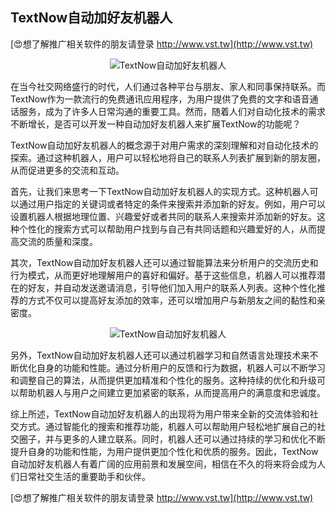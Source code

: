 ## **TextNow自动加好友机器人**

[😍想了解推广相关软件的朋友请登录 http://www.vst.tw](http://www.vst.tw)

 <center><img src="https://vst.tw/MP4/tuiguang/png/8.png" alt="TextNow自动加好友机器人"></center>

在当今社交网络盛行的时代，人们通过各种平台与朋友、家人和同事保持联系。而TextNow作为一款流行的免费通讯应用程序，为用户提供了免费的文字和语音通话服务，成为了许多人日常沟通的重要工具。然而，随着人们对自动化技术的需求不断增长，是否可以开发一种自动加好友机器人来扩展TextNow的功能呢？

TextNow自动加好友机器人的概念源于对用户需求的深刻理解和对自动化技术的探索。通过这种机器人，用户可以轻松地将自己的联系人列表扩展到新的朋友圈，从而促进更多的交流和互动。

首先，让我们来思考一下TextNow自动加好友机器人的实现方式。这种机器人可以通过用户指定的关键词或者特定的条件来搜索并添加新的好友。例如，用户可以设置机器人根据地理位置、兴趣爱好或者共同的联系人来搜索并添加新的好友。这种个性化的搜索方式可以帮助用户找到与自己有共同话题和兴趣爱好的人，从而提高交流的质量和深度。

其次，TextNow自动加好友机器人还可以通过智能算法来分析用户的交流历史和行为模式，从而更好地理解用户的喜好和偏好。基于这些信息，机器人可以推荐潜在的好友，并自动发送邀请消息，引导他们加入用户的联系人列表。这种个性化推荐的方式不仅可以提高好友添加的效率，还可以增加用户与新朋友之间的黏性和亲密度。

 <center><img src="https://vst.tw/MP4/tuiguang/png/4.png" alt="TextNow自动加好友机器人"></center>

另外，TextNow自动加好友机器人还可以通过机器学习和自然语言处理技术来不断优化自身的功能和性能。通过分析用户的反馈和行为数据，机器人可以不断学习和调整自己的算法，从而提供更加精准和个性化的服务。这种持续的优化和升级可以帮助机器人与用户之间建立更加紧密的联系，从而提高用户的满意度和忠诚度。

综上所述，TextNow自动加好友机器人的出现将为用户带来全新的交流体验和社交方式。通过智能化的搜索和推荐功能，机器人可以帮助用户轻松地扩展自己的社交圈子，并与更多的人建立联系。同时，机器人还可以通过持续的学习和优化不断提升自身的功能和性能，为用户提供更加个性化和优质的服务。因此，TextNow自动加好友机器人有着广阔的应用前景和发展空间，相信在不久的将来将会成为人们日常社交生活的重要助手和伙伴。

[😍想了解推广相关软件的朋友请登录 http://www.vst.tw](http://www.vst.tw)



